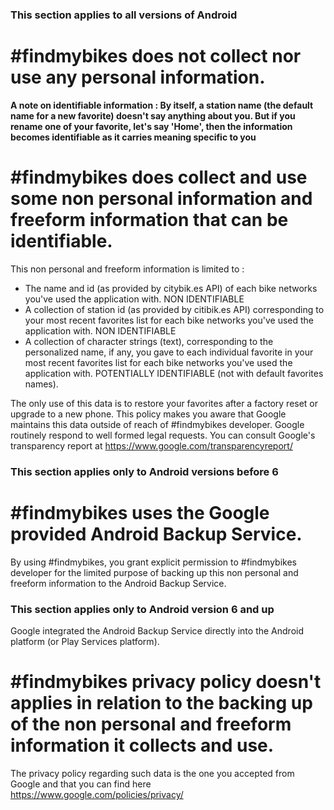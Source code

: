 ### This section applies to all versions of Android
# #findmybikes does not collect nor use any personal information.

**A note on identifiable information : By itself, a station name (the default name for a new favorite) doesn't say anything about you.
But if you rename one of your favorite, let's say 'Home',
then the information becomes identifiable as it carries meaning specific to you**


# #findmybikes does collect and use some non personal information and freeform information that can be identifiable.
This non personal and freeform information is limited to :

- The name and id (as provided by citybik.es API) of each bike networks you've used the application with. NON IDENTIFIABLE
- A collection of station id (as provided by citibik.es API) corresponding to your most recent favorites list
for each bike networks you've used the application with. NON IDENTIFIABLE
- A collection of character strings (text), corresponding to the personalized name, if any, you gave to each individual favorite in your most recent favorites
list for each bike networks you've used the application with. POTENTIALLY IDENTIFIABLE (not with default favorites names).

The only use of this data is to restore your favorites after a factory reset or upgrade to a new phone. This policy makes you aware that Google maintains this data outside of reach
of #findmybikes developer. Google routinely respond to well formed legal requests. You can consult Google's transparency report at
https://www.google.com/transparencyreport/


### This section applies only to Android versions before 6

# #findmybikes uses the Google provided Android Backup Service.
By using #findmybikes, you grant explicit permission to #findmybikes developer for the limited purpose
of backing up this non personal and freeform information to the Android Backup Service.


### This section applies only to Android version 6 and up

Google integrated the Android Backup Service directly into the Android platform (or Play Services platform).
# #findmybikes privacy policy doesn't applies in relation to the backing up of the non personal and freeform information it collects and use.
The privacy policy regarding such data is the one you accepted from Google and that you can find here
https://www.google.com/policies/privacy/

